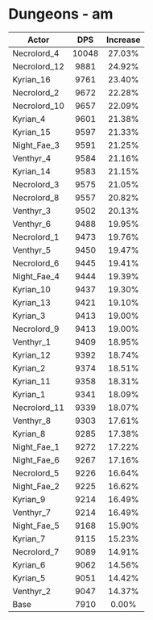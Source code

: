 # Dungeons - am
| Actor | DPS | Increase |
|---|:---:|:---:|
|Necrolord_4|10048|27.03%|
|Necrolord_12|9881|24.92%|
|Kyrian_16|9761|23.40%|
|Necrolord_2|9672|22.28%|
|Necrolord_10|9657|22.09%|
|Kyrian_4|9601|21.38%|
|Kyrian_15|9597|21.33%|
|Night_Fae_3|9591|21.25%|
|Venthyr_4|9584|21.16%|
|Kyrian_14|9583|21.15%|
|Necrolord_3|9575|21.05%|
|Necrolord_8|9557|20.82%|
|Venthyr_3|9502|20.13%|
|Venthyr_6|9488|19.95%|
|Necrolord_1|9473|19.76%|
|Venthyr_5|9450|19.47%|
|Necrolord_6|9445|19.41%|
|Night_Fae_4|9444|19.39%|
|Kyrian_10|9437|19.30%|
|Kyrian_13|9421|19.10%|
|Kyrian_3|9413|19.00%|
|Necrolord_9|9413|19.00%|
|Venthyr_1|9409|18.95%|
|Kyrian_12|9392|18.74%|
|Kyrian_2|9374|18.51%|
|Kyrian_11|9358|18.31%|
|Kyrian_1|9341|18.09%|
|Necrolord_11|9339|18.07%|
|Venthyr_8|9303|17.61%|
|Kyrian_8|9285|17.38%|
|Night_Fae_1|9272|17.22%|
|Night_Fae_6|9267|17.16%|
|Necrolord_5|9226|16.64%|
|Night_Fae_2|9225|16.62%|
|Kyrian_9|9214|16.49%|
|Venthyr_7|9214|16.49%|
|Night_Fae_5|9168|15.90%|
|Kyrian_7|9115|15.23%|
|Necrolord_7|9089|14.91%|
|Kyrian_6|9062|14.56%|
|Kyrian_5|9051|14.42%|
|Venthyr_2|9047|14.37%|
|Base|7910|0.00%|
